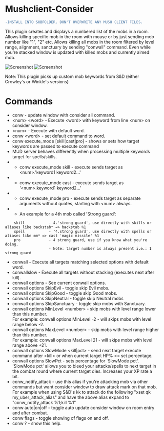 # Mushclient-Consider
```diff
-INSTALL INTO SUBFOLDER. DON'T OVERWRITE ANY MUSH CLIENT FILES.
```

This plugin creates and displays a numbered list of the mobs in a room.
Allows killing specific mob in the room with mouse or by just sending mob number like "1", "2" etc.
Allows killing all mobs in the room filtered by level range, alignment, sanctuary by sending "conwall" command.
Even while you're stacked window is updated with killed mobs and currently aimed mob.

![Screenshot](https://user-images.githubusercontent.com/118027636/201795092-4040d6d7-4aff-401e-9f92-d13db66ddeae.jpg)
![Screenshot](https://user-images.githubusercontent.com/118027636/201498973-cc41e779-2336-4a27-a8e3-03e8b50606ae.jpg)

Note: This plugin picks up custom mob keywords from S&D (either Crowley's or Winkle's versions)
# Commands
  - conw - update window with consider all command.  
  - \<num\> \<word\> - Execute \<word\> with keyword from line \<num\> on consider window.  
  - \<num\> - Execute with default word.  
  - conw \<word\> - set default command to word.
  - conw execute_mode [skill|cast|pro] - shows or sets how target keywords are passed to execute command
  - MUD server behaves differently when processing multiple keywords target for spells/skills.
  - - conw execute_mode skill - execute sends target as \<num\>.'keyword1 keyword2...'
  - - conw execute_mode cast - execute sends target as '\<num\>.keyword1 keyword2...'
  - - conw execute_mode pro - execute sends target as separate arguments without quotes, starting with \<num\> always.
  - - An example for a 4th mob called 'Strong guard':
```                   
    skill           - 4.'strong guard', use directly with skills or aliases like backstab* => backstab %1
    spell           - '4.strong guard', use directly with spells or aliases like mm* => cast 'magic missile' %1
    pro             - 4 strong guard, use if you know what you're doing.
                    - Note: target number is always present i.e.: 1 strong guard
```
  - conwall - Execute all targets matching selected options with default word.  
  - conwallslow - Execute all targets without stacking (executes next after kill).  
  - conwall options - See current conwall options.  
  -   conwall options SkipEvil - toggle skip Evil mobs.  
  -   conwall options SkipGood - toggle skip Good mobs.
  -   conwall options SkipNeutral - toggle skip Neutral mobs
  -   conwall options SkipSanctuary - toggle skip mobs with Sanctuary.
  -   conwall options MinLevel \<number\> - skip mobs with level range lower than this number.  
        For example: conwall options MinLevel -2 - will skips mobs with level range below -2.  
  -   conwall options MaxLevel \<number\> - skip mobs with level range higher than this number.  
        For example: conwall options MaxLevel 21 - will skips mobs with level range above +21.
  -   conwall options SlowMode <kill|pct> - send next target execute command after \<kill\> or when current target HP% <= set percentage.
  -   conwall options SlowPct <num> - sets percentage for 'SlowMode pct'.
        'SlowMode pct' allows you to bleed your attacks/spells to next target in the combat round where current target dies. Increases your XP rate a bit.
  - conw_notify_attack <target> - use this alias if you're attacking mob via other commands but
			want consider window to draw attack mark on that mob.
			For example when using S&D's kk to attack do the following "xset qk my_uber_attack_alias"
			and have the above alias expand to "conw_notify_attack %1;kill %1"
  - conw auto|on|off - toggle auto update consider window on room entry and after combat.  
  - conw flags - toggle showing of flags on and off.  
  - conw ? - show this help.  
